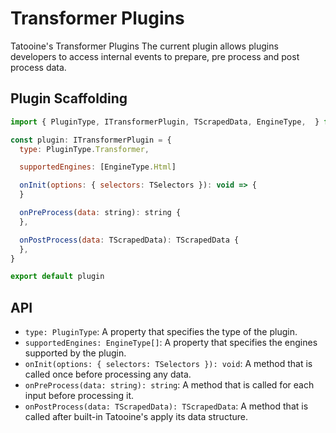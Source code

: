 # Transformer Plugins

Tatooine's Transformer Plugins The current plugin allows plugins developers to access internal events to prepare, pre process and post process data.

## Plugin Scaffolding

```javascript
import { PluginType, ITransformerPlugin, TScrapedData, EngineType,  } from "tatooine"

const plugin: ITransformerPlugin = {
  type: PluginType.Transformer,

  supportedEngines: [EngineType.Html]

  onInit(options: { selectors: TSelectors }): void => {
  }

  onPreProcess(data: string): string {
  },

  onPostProcess(data: TScrapedData): TScrapedData {
  },
}

export default plugin
```

## API

- `type: PluginType`: A property that specifies the type of the plugin.
- `supportedEngines: EngineType[]`: A property that specifies the engines supported by the plugin.
- `onInit(options: { selectors: TSelectors }): void`: A method that is called once before processing any data.
- `onPreProcess(data: string): string`: A method that is called for each input before processing it.
- `onPostProcess(data: TScrapedData): TScrapedData`: A method that is called after built-in Tatooine's apply its data structure.
